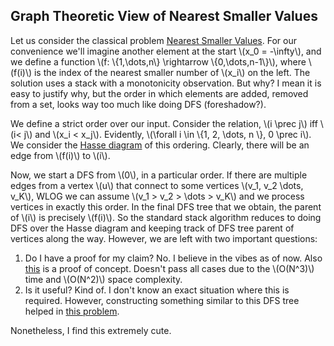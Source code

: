 ## Graph Theoretic View of Nearest Smaller Values

Let us consider the classical problem [Nearest Smaller Values](https://cses.fi/problemset/task/1645). For our convenience we'll imagine another element at the start \\(x_0 = -\infty\\), and we define a function \\(f: \\{1,\dots,n\\} \rightarrow \\{0,\dots,n-1\\}\\), where \\(f(i)\\) is the index of the nearest smaller number of \\(x_i\\) on the left. The solution uses a stack with a monotonicity observation. But why? I mean it is easy to justify why, but the order in which elements are added, removed from a set, looks way too much like doing DFS (foreshadow?). 

We define a strict order over our input. Consider the relation, \\(i \prec j\\) iff \\(i< j\\) and \\(x_i < x_j\\). Evidently, \\(\forall i \in \\{1, 2, \dots, n \\}, 0 \prec i\\). We consider the [Hasse diagram](https://en.wikipedia.org/wiki/Hasse_diagram) of this ordering. Clearly, there will be an edge from \\(f(i)\\) to \\(i\\). 

Now, we start a DFS from \\(0\\), in a particular order. If there are multiple edges from a vertex \\(u\\) that connect to some vertices \\(v_1, v_2 \dots, v_K\\), WLOG we can assume \\(v_1 > v_2 > \dots > v_K\\) and we process vertices in exactly this order. In the final DFS tree that we obtain, the parent of \\(i\\) is precisely \\(f(i)\\). So the standard stack algorithm reduces to doing DFS over the Hasse diagram and keeping track of DFS tree parent of vertices along the way. However, we are left with two important questions:

1. Do I have a proof for my claim? No. I believe in the vibes as of now. Also [this](https://cses.fi/paste/118149b4fc187c9dd5c4d7/) is a proof of concept. Doesn't pass all cases due to the \\(O(N^3)\\) time and \\(O(N^2)\\) space complexity. 
2. Is it useful? Kind of. I don't know an exact situation where this is required. However, constructing something similar to this DFS tree helped in [this problem](https://cses.fi/problemset/task/3304).

Nonetheless, I find this extremely cute.
